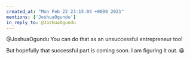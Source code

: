 ```yaml
---
created_at: "Mon Feb 22 23:15:04 +0000 2021"
mentions: ['JoshuaOgundu']
in_reply_to: @JoshuaOgundu
---
```


@JoshuaOgundu You can do that as an unsuccessful entrepreneur too!

But hopefully that successful part is coming soon. I am figuring it out. 😀